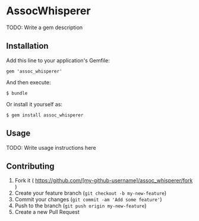 # AssocWhisperer

TODO: Write a gem description

## Installation

Add this line to your application's Gemfile:

    gem 'assoc_whisperer'

And then execute:

    $ bundle

Or install it yourself as:

    $ gem install assoc_whisperer

## Usage

TODO: Write usage instructions here

## Contributing

1. Fork it ( https://github.com/[my-github-username]/assoc_whisperer/fork )
2. Create your feature branch (`git checkout -b my-new-feature`)
3. Commit your changes (`git commit -am 'Add some feature'`)
4. Push to the branch (`git push origin my-new-feature`)
5. Create a new Pull Request
